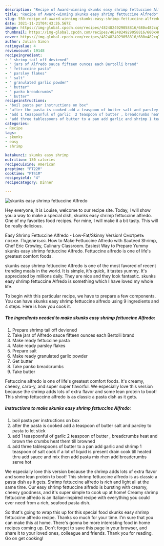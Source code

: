 ```yaml
---
description: "Recipe of Award-winning skunks easy shrimp fettuccine Alfredo"
title: "Recipe of Award-winning skunks easy shrimp fettuccine Alfredo"
slug: 550-recipe-of-award-winning-skunks-easy-shrimp-fettuccine-alfredo
date: 2021-11-21T04:43:26.567Z
image: https://img-global.cpcdn.com/recipes/4824824929058816/680x482cq70/skunks-easy-shrimp-fettuccine-alfredo-recipe-main-photo.jpg
thumbnail: https://img-global.cpcdn.com/recipes/4824824929058816/680x482cq70/skunks-easy-shrimp-fettuccine-alfredo-recipe-main-photo.jpg
cover: https://img-global.cpcdn.com/recipes/4824824929058816/680x482cq70/skunks-easy-shrimp-fettuccine-alfredo-recipe-main-photo.jpg
author: Julian Simon
ratingvalue: 4
reviewcount: 19148
recipeingredient:
- " shrimp tail off deviened"
- " jars of Alfredo sauce fifteen ounces each Bertolli brand"
- " fettuccine pasta"
- " parsley flakes"
- " salt"
- " granulated garlic powder"
- " butter"
- " panko breadcrumbs"
- " butter"
recipeinstructions:
- "boil pasta per instructions on box"
- "after the pasta is cooked add a teaspoon of butter salt and parsley to pasta to let stick"
- "add 1 teaspoonful of garlic  2 teaspoon of butter , breadcrumbs heat and brown the crumbs heat them till browned"
- "add three tablespoons of butter to a pan add garlic and shrimp 1 teaspoon of salt  cook if a lot of liquid  is present drain cook till heated thru add sauce and mix then add pasta mix rhen add breadcrumbs serve hot"
categories:
- Recipe
tags:
- skunks
- easy
- shrimp

katakunci: skunks easy shrimp 
nutrition: 130 calories
recipecuisine: American
preptime: "PT22M"
cooktime: "PT41M"
recipeyield: "4"
recipecategory: Dinner

---
```



![skunks easy shrimp fettuccine Alfredo](https://img-global.cpcdn.com/recipes/4824824929058816/680x482cq70/skunks-easy-shrimp-fettuccine-alfredo-recipe-main-photo.jpg)

Hey everyone, it is Louise, welcome to our recipe site. Today, I will show you a way to make a special dish, skunks easy shrimp fettuccine alfredo. One of my favorites food recipes. For mine, I will make it a bit tasty. This will be really delicious.

Easy Shrimp Fettuccine Alfredo - Low-Fat/Skinny Version! Смотреть позже. Поделиться. How to Make Fettuccine Alfredo with Sautéed Shrimp, Chef Eric Crowley, Culinary Classroom. Easiest Way to Prepare Yummy skunks easy shrimp fettuccine Alfredo. Fettuccine alfredo is one of life&#39;s greatest comfort foods.

skunks easy shrimp fettuccine Alfredo is one of the most favored of recent trending meals in the world. It is simple, it's quick, it tastes yummy. It's appreciated by millions daily. They are nice and they look fantastic. skunks easy shrimp fettuccine Alfredo is something which I have loved my whole life.


To begin with this particular recipe, we have to prepare a few components. You can have skunks easy shrimp fettuccine alfredo using 9 ingredients and 4 steps. Here is how you cook it.

<!--inarticleads1-->

##### The ingredients needed to make skunks easy shrimp fettuccine Alfredo:

1. Prepare  shrimp tail off deviened
1. Take  jars of Alfredo sauce fifteen ounces each Bertolli brand
1. Make ready  fettuccine pasta
1. Make ready  parsley flakes
1. Prepare  salt
1. Make ready  granulated garlic powder
1. Get  butter
1. Take  panko breadcrumbs
1. Take  butter


Fettuccine alfredo is one of life&#39;s greatest comfort foods. It&#39;s creamy, cheesy, carb-y, and super super flavorful. We especially love this version because the shrimp adds lots of extra flavor and some lean protein to boot! This shrimp fettuccine alfredo is as classic a pasta dish as it gets. 

<!--inarticleads2-->

##### Instructions to make skunks easy shrimp fettuccine Alfredo:

1. boil pasta per instructions on box
1. after the pasta is cooked add a teaspoon of butter salt and parsley to pasta to let stick
1. add 1 teaspoonful of garlic  2 teaspoon of butter , breadcrumbs heat and brown the crumbs heat them till browned
1. add three tablespoons of butter to a pan add garlic and shrimp 1 teaspoon of salt  cook if a lot of liquid  is present drain cook till heated thru add sauce and mix then add pasta mix rhen add breadcrumbs serve hot


We especially love this version because the shrimp adds lots of extra flavor and some lean protein to boot! This shrimp fettuccine alfredo is as classic a pasta dish as it gets. Shrimp fettuccine alfredo is rich and light all at the same time. Our easy shrimp fettuccine alfredo is bursting with creamy, cheesy goodness, and it&#39;s super simple to cook up at home! Creamy shrimp fettuccine alfredo is an Italian-inspired recipe with everything you could ever need from a rich, seafood pasta dish. 

So that's going to wrap this up for this special food skunks easy shrimp fettuccine alfredo recipe. Thanks so much for your time. I'm sure that you can make this at home. There's gonna be more interesting food in home recipes coming up. Don't forget to save this page in your browser, and share it to your loved ones, colleague and friends. Thank you for reading. Go on get cooking!
